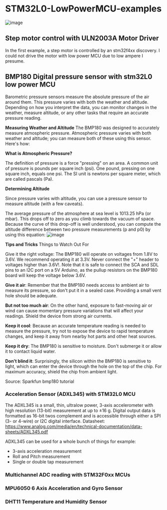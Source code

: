 # STM32L0-LowPowerMCU-examples
![image](https://user-images.githubusercontent.com/43001724/173546983-dee75793-f381-4e63-9514-854ce17e5187.png)

## Step motor control with ULN2003A Motor Driver
In the first example, a step motor is controlled by an stm32f4xx discovery. I could not drive the motor with low power MCU due to low ampere I presume.

## BMP180 Digital pressure sensor with stm32L0 low power MCU  
Barometric pressure sensors measure the absolute pressure of the air around them. This pressure varies with both the weather and altitude. 
Depending on how you interpret the data, you can monitor changes in the weather, measure altitude, or any other tasks that require an accurate pressure reading.

**Measuring Weather and Altitude**
The BMP180 was designed to accurately measure atmospheric pressure. 
Atmospheric pressure varies with both weather and altitude; you can measure both of these using this sensor. Here's how:

**What is Atmospheric Pressure?**

The definition of pressure is a force "pressing" on an area. A common unit of pressure is pounds per square inch (psi). 
One pound, pressing on one square inch, equals one psi. The SI unit is newtons per square meter, which are called pascals (Pa).

**Determining Altitude**

Since pressure varies with altitude, you can use a pressure sensor to measure altitude (with a few caveats).

The average pressure of the atmosphere at sea level is 1013.25 hPa (or mbar). This drops off to zero as you climb towards the vacuum of space. Because the curve of this drop-off is well understood, you can compute the altitude difference between two pressure measurements (p and p0) by using this equation:
![image](https://user-images.githubusercontent.com/43001724/173246456-0052798c-0f86-4404-82eb-911c306db4cd.png)

**Tips and Tricks**
Things to Watch Out For

Give it the right voltage: The BMP180 will operate on voltages from 1.8V to 3.6V. We recommend operating it at 3.3V. Never connect the "+" header to voltages higher than 3.6V!. Note that it is safe to connect the SCA and SDL pins to an I2C port on a 5V Arduino, as the pullup resistors on the BMP180 board will keep the voltage below 3.6V.

**Give it air**: Remember that the BMP180 needs access to ambient air to measure its pressure, so don't put it in a sealed case. Providing a small vent hole should be adequate.

**But not too much air**: On the other hand, exposure to fast-moving air or wind can cause momentary pressure variations that will affect your readings. Shield the device from strong air currents.

**Keep it cool**: Because an accurate temperature reading is needed to measure the pressure, try not to expose the device to rapid temperature changes, and keep it away from nearby hot parts and other heat sources.

**Keep it dry**: The BMP180 is sensitive to moisture. Don't submerge it or allow it to contact liquid water.

**Don't blind it**: Surprisingly, the silicon within the BMP180 is sensitive to light, which can enter the device through the hole on the top of the chip. For maximum accuracy, shield the chip from ambient light.

Source: Sparkfun bmp180 tutorial

### Acceleration Sensor (ADXL345)  with STM32L0 MCU
The ADXL345 is a small, thin, ultralow power, 3-axis accelerometer with high resolution (13-bit) measurement at up to ±16 g. 
Digital output data is formatted as 16-bit twos complement and is accessible through either a SPI (3- or 4-wire) or I2C digital interface.
Datasheet: https://www.analog.com/media/en/technical-documentation/data-sheets/ADXL345.pdf

ADXL345 can be used for a whole bunch of things for example:
- 3-axis acceleration measurement
- Roll and Pitch measurement
- Single or double tap measurement


### Multichannel ADC reading with STM32F0xx MCUs


### MPU6050 6 Axis Acceleration and Gyro Sensor


### DHT11 Temperature and Humidity Sensor 

